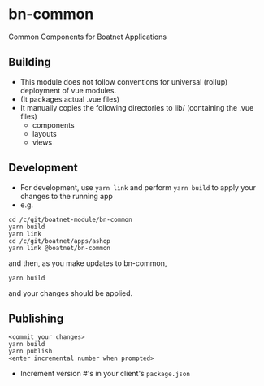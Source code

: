 # bn-common

Common Components for Boatnet Applications

## Building

* This module does not follow conventions for universal (rollup) deployment of vue modules.
* (It packages actual .vue files)
* It manually copies the following directories to lib/ (containing the .vue files)
  * components
  * layouts
  * views

## Development

* For development, use ```yarn link``` and perform ```yarn build``` to apply your changes to the running app
* e.g.

```
cd /c/git/boatnet-module/bn-common
yarn build
yarn link
cd /c/git/boatnet/apps/ashop
yarn link @boatnet/bn-common
```
and then, as you make updates to bn-common,

```
yarn build
```

and your changes should be applied.

## Publishing

```
<commit your changes>
yarn build
yarn publish
<enter incremental number when prompted>
```

* Increment version #'s in your client's ```package.json```